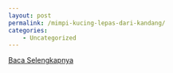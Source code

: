 ```yaml
---
layout: post
permalink: /mimpi-kucing-lepas-dari-kandang/
categories:
    - Uncategorized
---
```


[Baca Selengkapnya](/10)